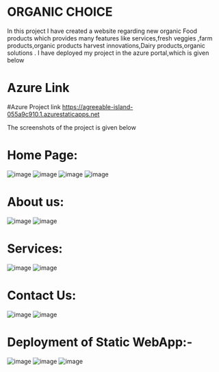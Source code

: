 # ORGANIC CHOICE
In this project I have created a website regarding new organic Food products which provides many features like services,fresh veggies ,farm products,organic products harvest innovations,Dairy products,organic solutions . I have deployed my project in the azure portal,which is given below

# Azure Link

#Azure Project link https://agreeable-island-055a9c910.1.azurestaticapps.net

The screenshots of the project is given below
# Home Page:
![image](https://user-images.githubusercontent.com/96177041/183454861-e1d4e343-179d-4e5f-9e5a-14e069341c04.png)
![image](https://user-images.githubusercontent.com/96177041/183456914-0f708b2c-1bf5-446a-bd95-380393744b8c.png)
![image](https://user-images.githubusercontent.com/96177041/183457002-bd13427a-10a5-4473-aba0-8367c8d22764.png)
![image](https://user-images.githubusercontent.com/96177041/183457264-ef6ffdbe-42aa-443d-8707-1cfe4c073d3a.png)
# About us:
![image](https://user-images.githubusercontent.com/96177041/183459747-767b21a9-9e73-4c7d-8116-dc6d2524d639.png)
![image](https://user-images.githubusercontent.com/96177041/183457481-80002a55-a159-44e3-86f9-e447d297b8e2.png)
# Services:
![image](https://user-images.githubusercontent.com/96177041/183457551-c576fd66-9cfa-4c46-b266-f368b9f83537.png)
![image](https://user-images.githubusercontent.com/96177041/183457620-8fd9be1f-aad7-4e10-9f60-d3b850c26943.png)
# Contact Us:
![image](https://user-images.githubusercontent.com/96177041/183457761-6b3c6027-6e18-4099-8247-ea8e1ab8753f.png)
![image](https://user-images.githubusercontent.com/96177041/183457885-10de4f28-b693-47df-8e33-92bd457a9325.png)
# Deployment of Static WebApp:-
![image](https://user-images.githubusercontent.com/96177041/183461084-8a8a14cd-e962-4d2d-8c6e-82d580534f91.png)
![image](https://user-images.githubusercontent.com/96177041/183462235-eb0ef103-3fb6-4fa9-ae0c-72ce79faac15.png)
![image](https://user-images.githubusercontent.com/96177041/183461927-ec9c1b90-02c6-49cf-9176-6fcfd18a4dc2.png)






